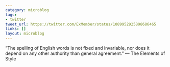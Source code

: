 ```yaml
---
category: microblog
tags:
- twitter
tweet_url: https://twitter.com/ExMember/status/1089952925898686465
links: []
layout: microblog
---
```

“The spelling of English words is not fixed and invariable, nor does it depend on any other authority than general agreement.” — The Elements of Style
